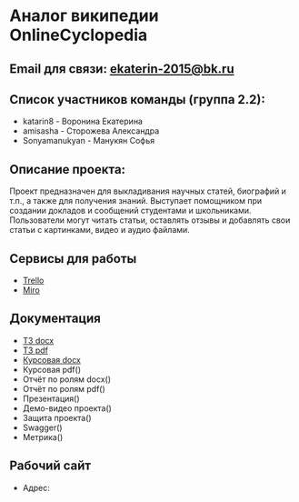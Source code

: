 # Аналог википедии OnlineCyclopedia


## Email для связи: ekaterin-2015@bk.ru

## Список участников команды (группа 2.2):
-  katarin8 - Воронина Екатерина
-  amisasha - Сторожева Александра
-  Sonyamanukyan  - Манукян Софья

## Описание проекта:
Проект предназначен для выкладивания научных статей, биографий и т.п., а также для получения знаний. Выступает помощником при 
создании докладов и сообщений студентами и школьниками. 
Пользователи могут читать статьи, оставлять отзывы и добавлять свои статьи с картинками, видео и аудио файлами. 

## Сервисы для работы
-  [Trello](https://trello.com/b/ZpY26Q01/%D1%80%D0%B0%D0%B7%D1%80%D0%B0%D0%B1%D0%BE%D1%82%D0%BA%D0%B0)
-  [Miro](https://miro.com/app/board/o9J_lOQyZVc=/)

## Документация
-  [ТЗ docx](https://github.com/katarin8/wiki/blob/docs/Docs/%D0%A2%D0%97%20%D0%B3%D1%80%D1%83%D0%BF%D0%BF%D0%B0%202.2%20%D0%BD%D0%B0%2025.03.21.docx)
-  [ТЗ pdf](https://github.com/katarin8/wiki/blob/docs/Docs/%D0%A2%D0%97%20%D0%B3%D1%80%D1%83%D0%BF%D0%BF%D0%B0%202.2%20%D0%BD%D0%B0%2025.03.21.pdf)
-  [Курсовая docx](https://github.com/katarin8/wiki/blob/docs/Docs/%D0%9A%D1%83%D1%80%D1%81%D0%BE%D0%B2%D0%BE%D0%B9%20%D0%BF%D1%80%D0%BE%D0%B5%D0%BA%D1%82%20%D0%B3%D1%80%D1%83%D0%BF%D0%BF%D0%B0%202.2%20%D0%BD%D0%B0%2025.03.21.docx)
-  Курсовая pdf()
-  Отчёт по ролям docx()
-  Отчёт по ролям pdf()
-  Презентация()
-  Демо-видео проекта()
-  Защита проекта()
-  Swagger()
-  Метрика()

## Рабочий сайт
-   Адрес: 

